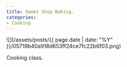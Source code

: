```yaml
---
title: Sweet Shop Baking.
categories:
- Cooking
---
```


![](/assets/posts/{{ page.date | date: "%Y" }}/05719b40a918d653ff24ce7fc22b6f03.png)
  



Cooking class.

